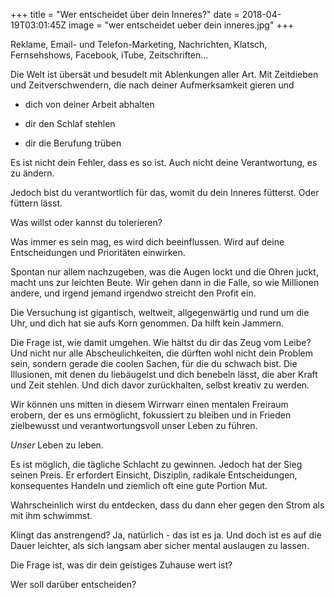 +++
title = "Wer entscheidet über dein Inneres?"
date = 2018-04-19T03:01:45Z
image = "wer entscheidet ueber dein inneres.jpg"
+++

Reklame, Email- und Telefon-Marketing, Nachrichten, Klatsch, Fernsehshows, Facebook, iTube, Zeitschriften…

Die Welt ist übersät und besudelt mit Ablenkungen aller Art. Mit Zeitdieben und Zeitverschwendern, die nach deiner Aufmerksamkeit gieren und

- dich von deiner Arbeit abhalten

- dir den Schlaf stehlen

- dir die Berufung trüben 

Es ist nicht dein Fehler, dass es so ist. Auch nicht deine Verantwortung, es zu ändern.

Jedoch bist du verantwortlich für das, womit du dein Inneres fütterst. Oder füttern lässt. 

Was willst oder kannst du tolerieren? 

Was immer es sein mag, es wird dich beeinflussen. Wird auf deine Entscheidungen und Prioritäten einwirken.

Spontan nur allem nachzugeben, was die Augen lockt und die Ohren juckt, macht uns zur leichten Beute. Wir gehen dann in die Falle, so wie Millionen andere, und irgend jemand irgendwo streicht den Profit ein.

Die Versuchung ist gigantisch, weltweit, allgegenwärtig und rund um die Uhr, und dich hat sie aufs Korn genommen. Da hilft kein Jammern.

Die Frage ist, wie damit umgehen. Wie hältst du dir das Zeug vom Leibe? Und nicht nur alle Abscheulichkeiten, die dürften wohl nicht dein Problem sein, sondern gerade die coolen Sachen, für die du schwach bist. Die Illusionen, mit denen du liebäugelst und dich benebeln lässt, die aber Kraft und Zeit stehlen. Und dich davor zurückhalten, selbst kreativ zu werden.

Wir können uns mitten in diesem Wirrwarr einen mentalen Freiraum erobern, der es uns ermöglicht, fokussiert zu bleiben und in Frieden zielbewusst und verantwortungsvoll unser Leben zu führen. 

*Unser* Leben zu leben.

Es ist möglich, die tägliche Schlacht zu gewinnen. Jedoch hat der Sieg seinen Preis. Er erfordert Einsicht, Disziplin, radikale Entscheidungen, konsequentes Handeln und ziemlich oft eine gute Portion Mut. 

Wahrscheinlich wirst du entdecken, dass du dann eher gegen den Strom als mit ihm schwimmst.

Klingt das anstrengend? Ja, natürlich - das ist es ja.  Und doch ist es auf die Dauer leichter, als sich langsam aber sicher mental auslaugen zu lassen. 

Die Frage ist, was dir dein geistiges Zuhause wert ist?

Wer soll darüber entscheiden?